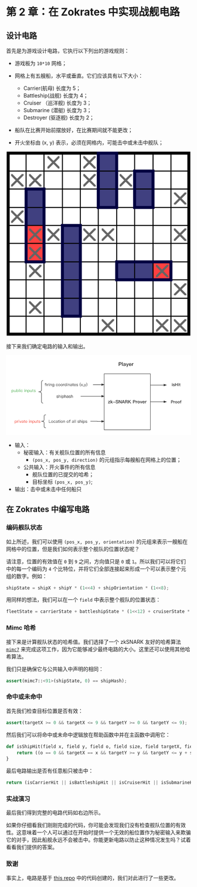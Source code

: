 # 第 2 章：在 Zokrates 中实现战舰电路

## 设计电路

首先是为游戏设计电路，它执行以下列出的游戏规则：

- 游戏板为 `10*10` 网格；
- 网格上有五艘船，水平或垂直。它们应该具有以下大小：
    * Carrier(航母) 长度为 5；
    * Battleship(战舰) 长度为 4；
    * Cruiser （巡洋舰) 长度为 3；
    * Submarine (潜艇) 长度为 3；
    * Destroyer (驱逐舰) 长度为 2；

- 船队在比赛开始前摆放好，在比赛期间就不能更改；

- 开火坐标由 (x, y) 表示，必须在网格内，可能击中或未击中舰队；

<img src="https://github.com/sCrypt-Inc/image-hosting/blob/master/learn-scrypt-courses/course-02/04.png?raw=true" width="600">


接下来我们确定电路的输入和输出。

<img src="https://github.com/sCrypt-Inc/image-hosting/blob/master/learn-scrypt-courses/course-02/11.png?raw=true" width="600">

- 输入：
    * 秘密输入：有关舰队位置的所有信息
        * `(pos_x, pos_y, direction)` 的元组指示每艘船在网格上的位置；
    * 公共输入：开火事件的所有信息
        * 舰队位置的已提交的哈希；
        * 目标坐标 `(pos_x, pos_y)`;
- 输出：击中或未击中任何船只

## 在 Zokrates 中编写电路

### 编码舰队状态

如上所述，我们可以使用 `(pos_x, pos_y, orientation)` 的元组来表示一艘船在网格中的位置，但是我们如何表示整个舰队的位置状态呢？

请注意，位置的有效值在 `0` 到 `9` 之间，方向值只是 `0` 或 `1`。所以我们可以将它们中的每一个编码为 `4` 个比特位，并将它们全部连接起来形成一个可以表示整个元组的数字。例如：

```python
shipState = shipX + shipY * (1<<4) + shipOrientation * (1<<8);
```

用同样的想法，我们可以在一个 `field` 中表示整个舰队的位置状态：

```python
fleetState = carrierState + battleshipState * (1<<12) + cruiserState * (1<<24) + submarineState * (1<<36) + destroyerState * (1<<48);
```

### Mimc 哈希

接下来是计算舰队状态的哈希值。我们选择了一个 zkSNARK 友好的哈希算法 [`mimc7`](https://xiaohuiliu.medium.com/zk-friendly-hash-function-mimc-in-bitcoin-1236783d7f64) 来完成这项工作，因为它能够减少最终电路的大小。这里还可以使用其他哈希算法。

我们只是确保它与公共输入中声明的相同：

```python
assert(mimc7::<91>(shipState, 0) == shipHash);
```

### 命中或未命中

首先我们检查目标位置是否有效：

```python
assert(targetX >= 0 && targetX <= 9 && targetY >= 0 && targetY <= 9);
```

然后我们可以将命中或未命中逻辑放在帮助函数中并在主函数中调用它：

```python
def isShipHit(field x, field y, field o, field size, field targetX, field targetY) -> bool {
    return ((o == 0 && targetX == x && targetY >= y && targetY <= y + size - 1) || (o == 1 && targetY == y && targetX >= x && targetX <= x + size - 1));
}
```

最后电路输出是否有任意船只被击中：

```python
return (isCarrierHit || isBattleshipHit || isCruiserHit || isSubmarineHit || isDestroyerHit);
```


### 实战演习

最后我们得到完整的电路代码如右边所示。

如果你仔细看我们刚刚完成的代码，你可能会发现我们没有检查舰队位置的有效性。这意味着一个人可以通过在开始时提供一个无效的船位置作为秘密输入来欺骗它的对手，因此船舰永远不会被击中。你能更新电路以防止这种情况发生吗？试着看看我们提供的答案。

### 致谢

事实上，电路是基于 [this repo](https://github.com/tommymsz006/zkbattleship-circuit) 中的代码创建的，我们对此进行了一些更改。